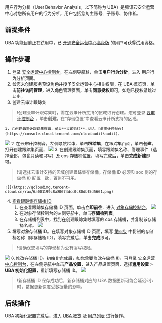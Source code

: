 用户行为分析（User Behavior Analysis，以下简称为 UBA）是腾讯云安全运营中心对您所有用户的行为分析，用户包括您的主账号、子账号、协作者。
## 前提条件
UBA 功能目前正在试用中，已 [开通安全运营中心高级版](https://buy.cloud.tencent.com/soc) 的用户可获得试用资格。

## 操作步骤
1. 登录 [安全运营中心控制台](https://console.cloud.tencent.com/ssav2/account)，在左侧导航栏，单击**用户行为分析**，进入 用户行为分析页面。
2. 如您未创建服务预设角色并授予安全运营中心相关权限，在 UBA 概览页，单击**前往访问管理**，进入角色管理页面，单击**同意授权**即可，如您已授权请跳过此步。
3. 创建云审计跟踪集
>!创建云审计跟踪集时，需在云审计所支持的区域进行创建。您可登录 [云审计控制台](https://console.cloud.tencent.com/cloudaudit/audit) ，单击**创建**，在“存储位置”中查看云审计所支持的区域。
>
	1. 在创建云审计跟踪集页面，单击**立即前往**，进入 [云审计控制台](https://console.cloud.tencent.com/cloudaudit/audit)。
![](https://main.qcloudimg.com/raw/b67c7263d0611d78d2d58d2c48258dc3.png)
	2. 在云审计控制台，左侧导航栏中，单击**跟踪集**，在跟踪集页面，单击**创建**，打开创建跟踪集页面。
		![](https://main.qcloudimg.com/raw/98ab88c79330a5c33c54608ec4ae4c49.png)
	3. 在创建跟踪集页面，填写跟踪集名称、管理事件（选择全部，包含只读和只写）及 cos 存储桶位置，填写完成后，单击**完成新建**即可。
>!请选择云审计支持的区域创建跟踪集存储桶。存储桶 ID 必须和 soc 侧的存储桶 ID 配置一致，否则不可用。
>
	![](https://qcloudimg.tencent-cloud.cn/raw/6a001199c8a80674dcd0c80db95d5661.png)
4. [查看跟踪集存储桶 ID](id:fuzhi)
	1. 在查看跟踪集存储桶 ID 页面，单击**立即前往**，进入 [对象存储控制台](https://console.cloud.tencent.com/cos5/bucket)。
		![](https://main.qcloudimg.com/raw/6cb155c15c49842a65b3b58522de747b.png)
	2. 在对象存储控制台的左侧导航中，单击**存储桶列表**。
	3. 在存储桶列表中，找到在创建跟踪集时填写的 cos 存储桶，并复制该存储桶名称。
		![](https://qcloudimg.tencent-cloud.cn/raw/80f797545d3d2db8273def844cb56bb0.png)
5. 填写对象存储桶 ID。在填写对象存储桶 ID 页面，填写 [第四步](#fuzhi) 中复制的存储桶名称（即存储桶 ID），填写完成后，单击**完成**即可。
>!请确保您填写的存储桶为公有读写权限。
>
![](https://qcloudimg.tencent-cloud.cn/raw/b69566d17ef3df4e2c465b92d8c08d34.png)
6. 修改存储桶 ID。初始化完成后，如您需要修改存储桶 ID，可登录 [安全运营中心控制台](https://console.cloud.tencent.com/ssav2/setting)，在左侧导航中单击**产品设置**，进入产品设置页面，选择**通用设置** > **UBA 初始化配置**，重新填写存储桶 ID。
![](https://main.qcloudimg.com/raw/9530ff52d8a44a015a4fb928aec11ec8.png)
>!新存储桶 ID 保存成功后，新存储桶对应的 UBA 数据更新可能会延迟6小时，数据更新速度受数据量的影响。


## 后续操作
UBA 初始化配置完成后，进入 [UBA 概览](https://cloud.tencent.com/document/product/664/41791) 及 [用户列表](https://cloud.tencent.com/document/product/664/41792) 进行操作。
